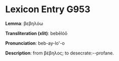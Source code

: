 # Lexicon Entry G953

**Lemma**: βεβηλόω

**Transliteration (xlit)**: bebēlóō

**Pronunciation**: beb-ay-lo'-o

**Description**:
from βέβηλος; to desecrate:--profane.
